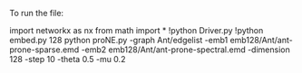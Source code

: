 To run the file:

import networkx as nx
from math import *
!python Driver.py
!python embed.py 128
python proNE.py -graph Ant/edgelist -emb1 emb128/Ant/ant-prone-sparse.emd -emb2 emb128/Ant/ant-prone-spectral.emd -dimension 128 -step 10 -theta 0.5 -mu 0.2
